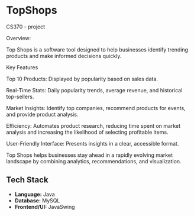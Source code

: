 # TopShops
CS370 - project

Overview:

Top Shops is a software tool designed to help businesses identify trending products and make informed decisions quickly.

Key Features

Top 10 Products: Displayed by popularity based on sales data.

Real-Time Stats: Daily popularity trends, average revenue, and historical top-sellers.

Market Insights: Identify top companies, recommend products for events, and provide product analysis.

Efficiency: Automates product research, reducing time spent on market analysis and increasing the likelihood of selecting profitable items.

User-Friendly Interface: Presents insights in a clear, accessible format.

Top Shops helps businesses stay ahead in a rapidly evolving market landscape by combining analytics, recommendations, and visualization.

## Tech Stack
- **Language:** Java
- **Database:** MySQL
- **Frontend/UI:** JavaSwing
